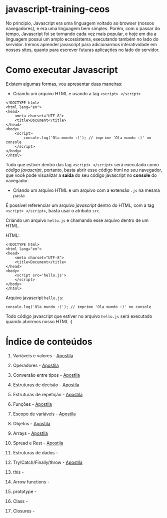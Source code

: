# javascript-training-ceos

No principio, Javascript era uma linguagem voltado ao browser (nossos navegadores), e era uma linguagem bem simples. Porém, com o passar do tempo, Javascript foi se tornando cada vez mais popular, e hoje em dia a linguagem possui um amplo ecossistema, executando também no lado do servidor. Iremos aprender javascript para adicionarmos interatividade em nossos sites, quanto para escrever futuras aplicações no lado do servidor.

# Como executar Javascript

Existem algumas formas, vou apresentar duas maneiras:

- Criando um arquivo HTML e usando a tag `<script> </script>`

```
<!DOCTYPE html>
<html lang="en">
<head>
    <meta charset="UTF-8">
    <title>Document</title>
</head>
<body>
    <script>
        console.log('Ola mundo :)'); // imprime 'Ola mundo :)' no console
    </script>
</body>
</html>
```

Tudo que estiver dentro das tag `<script> </script>` será executado como *código javascript*, portanto, basta abrir esse código html no seu navegador, que você pode visualizar a **saída** do seu código javascript no **console** do navegador.

- Criando um arquivo HTML e um arquivo com a extensão `.js` na mesma pasta

É possível referenciar um arquivo *javascript* dentro do HTML, com a tag `<script> </script>`, basta usar o atributo `src`.

Criando um arquivo `hello.js` e chamando esse arquivo dentro de um HTML.

HTML:
```
<!DOCTYPE html>
<html lang="en">
<head>
    <meta charset="UTF-8">
    <title>Document</title>
</head>
<body>
    <script src='hello.js'>
    </script>
</body>
</html>
```

Arquivo javascript `hello.js`:
```
console.log('Ola mundo :)'); // imprime 'Ola mundo :)' no console
```

Todo código javascript que estiver no arquivo `hello.js` será executado quando abrirmos nosso HTML :)

<!-- # Sobre essa trilha

A trilha de javascript possui 2 opções de materiais: uma apostila que estamos produzindo, e um material alternativo, que são partes selecionadas do livro You Don't Know JS. -->

# Índice de conteúdos

1. Variáveis e valores - [Apostila](https://ceos-jr.github.io/Capacitacao-CEOS-2-Javascript/1)

2. Operadores - [Apostila](https://ceos-jr.github.io/Capacitacao-CEOS-2-Javascript/2)

3. Conversão entre tipos - [Apostila](https://ceos-jr.github.io/Capacitacao-CEOS-2-Javascript/3)

4. Estruturas de decisão - [Apostila](https://ceos-jr.github.io/Capacitacao-CEOS-2-Javascript/4)

5. Estruturas de repetição - [Apostila](https://ceos-jr.github.io/Capacitacao-CEOS-2-Javascript/5)

6. Funções - [Apostila](https://ceos-jr.github.io/Capacitacao-CEOS-2-Javascript/6)

7. Escopo de variáveis - [Apostila](https://ceos-jr.github.io/Capacitacao-CEOS-2-Javascript/7)

8. Objetos - [Apostila](https://ceos-jr.github.io/Capacitacao-CEOS-2-Javascript/8)

9. Arrays - [Apostila](https://ceos-jr.github.io/Capacitacao-CEOS-2-Javascript/9)

10. Spread e Rest - [Apostila](https://ceos-jr.github.io/Capacitacao-CEOS-2-Javascript/10)

11. Estruturas de dados - 

12. Try/Catch/Finally/throw - [Apostila](https://ceos-jr.github.io/Capacitacao-CEOS-2-Javascript/12)

13. this - 

14. Arrow functions - 

15. prototype - 

16. Class - 

17. Closures - 
